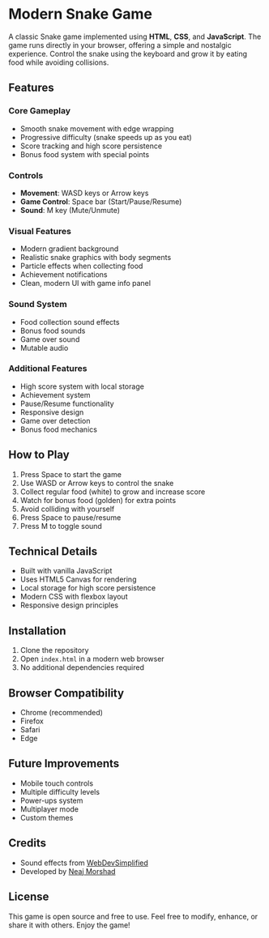 # Modern Snake Game

A classic Snake game implemented using **HTML**, **CSS**, and **JavaScript**. The game runs directly in your browser, offering a simple and nostalgic experience. Control the snake using the keyboard and grow it by eating food while avoiding collisions.


## Features

### Core Gameplay
- Smooth snake movement with edge wrapping
- Progressive difficulty (snake speeds up as you eat)
- Score tracking and high score persistence
- Bonus food system with special points

### Controls
- **Movement**: WASD keys or Arrow keys
- **Game Control**: Space bar (Start/Pause/Resume)
- **Sound**: M key (Mute/Unmute)

### Visual Features
- Modern gradient background
- Realistic snake graphics with body segments
- Particle effects when collecting food
- Achievement notifications
- Clean, modern UI with game info panel

### Sound System
- Food collection sound effects
- Bonus food sounds
- Game over sound
- Mutable audio

### Additional Features
- High score system with local storage
- Achievement system
- Pause/Resume functionality
- Responsive design
- Game over detection
- Bonus food mechanics

## How to Play
1. Press Space to start the game
2. Use WASD or Arrow keys to control the snake
3. Collect regular food (white) to grow and increase score
4. Watch for bonus food (golden) for extra points
5. Avoid colliding with yourself
6. Press Space to pause/resume
7. Press M to toggle sound

## Technical Details
- Built with vanilla JavaScript
- Uses HTML5 Canvas for rendering
- Local storage for high score persistence
- Modern CSS with flexbox layout
- Responsive design principles

## Installation
1. Clone the repository
2. Open `index.html` in a modern web browser
3. No additional dependencies required

## Browser Compatibility
- Chrome (recommended)
- Firefox
- Safari
- Edge

## Future Improvements
- Mobile touch controls
- Multiple difficulty levels
- Power-ups system
- Multiplayer mode
- Custom themes

## Credits
- Sound effects from [WebDevSimplified](https://github.com/WebDevSimplified)
- Developed by [Neaj Morshad](https://github.com/Neaj-Morshad-101)

## License
This game is open source and free to use. Feel free to modify, enhance, or share it with others.
Enjoy the game!